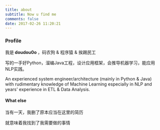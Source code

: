 ```yaml
---
title: about
subtitle: Now u find me
comments: false
date: 2017-02-26 11:20:21
---
```



### Profile

<p>我是<strong> doudou0o </strong>，码农狗 &amp; 程序猿 &amp; 挨踢民工</p>
写的一手好Python，溜编Java工程，设计应用框架，会推导机器学习，能应用NLP实践。

<p>An experienced system engineer/architecture (mainly in Python & Java) with rudimentary knowledge of Machine Learning especially in NLP and years' experience in ETL & Data Analysis.</p>


#### What else
<p>当有一天，我删了原本应当在这里的简历</p>
<p>就意味着我找到了我需要做的事情</p>




